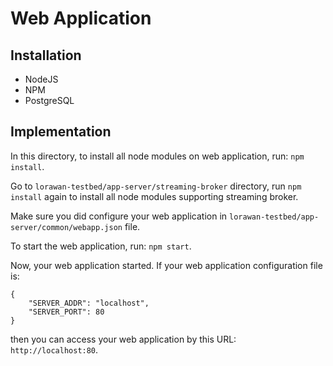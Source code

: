 # Web Application

## Installation

- NodeJS
- NPM
- PostgreSQL

## Implementation

In this directory, to install all node modules on web application, run: `npm install`.

Go to `lorawan-testbed/app-server/streaming-broker` directory, run `npm install` again to install all node modules supporting streaming broker.

Make sure you did configure your web application in `lorawan-testbed/app-server/common/webapp.json` file.

To start the web application, run: `npm start`.

Now, your web application started. If your web application configuration file is:

```
{
    "SERVER_ADDR": "localhost",
    "SERVER_PORT": 80
}
```

then you can access your web application by this URL: `http://localhost:80`.

